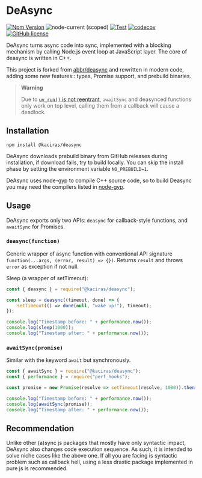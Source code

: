 # DeAsync

[![Npm Version](https://img.shields.io/npm/v/@kaciras/deasync)](https://www.npmjs.com/package/@kaciras/deasync)
![node-current (scoped)](https://img.shields.io/node/v/@kaciras/deasync)
[![Test](https://github.com/Kaciras/deasync/actions/workflows/test.yml/badge.svg)](https://github.com/Kaciras/deasync/actions/workflows/test.yml)
[![codecov](https://codecov.io/gh/Kaciras/deasync/branch/master/graph/badge.svg?token=ST7ROWQH0Z)](https://codecov.io/gh/Kaciras/deasync)
[![GitHub license](https://img.shields.io/github/license/Kaciras/deasync)](https://github.com/Kaciras/deasync/blob/master/LICENSE)

DeAsync turns async code into sync, implemented with a blocking mechanism by calling Node.js event loop at JavaScript layer. The core of deasync is written in C++.

This project is forked from [abbr/deasync](https://github.com/abbr/deasync) and rewritten in modern code, adding some new features:: types, Promise support, and prebuild binaries.

> **Warning**
> 
> Due to [`uv_run()` is not reentrant](https://docs.libuv.org/en/v1.x/loop.html#c.uv_run), `awaitSync` and deasynced functions only work on top level, calling them from a callback will cause a deadlock.

## Installation

```shell
npm install @kaciras/deasync
```

DeAsync downloads prebuild binary from GitHub releases during installation, if download fails, try to build locally. You can skip the install phase by setting the environment variable `NO_PREBUILD=1`.

DeAsync uses node-gyp to compile C++ source code, so to build Deasync you may need the compilers listed in [node-gyp](https://github.com/nodejs/node-gyp).

## Usage

DeAsync exports only two APIs: `deasync` for callback-style functions, and `awaitSync` for Promises.

### `deasync(function)`

Generic wrapper of async function with conventional API signature `function(...args, (error, result) => {})`. Returns `result` and throws `error` as exception if not null.

Sleep (a wrapper of setTimeout):

```javascript
const { deasync } = require("@kaciras/deasync");

const sleep = deasync((timeout, done) => {
	setTimeout(() => done(null, "wake up!"), timeout);
});

console.log("Timestamp before: " + performance.now());
console.log(sleep(1000));
console.log("Timestamp after: " + performance.now());
```

### `awaitSync(promise)`

Similar with the keyword `await` but synchronously.

```javascript
const { awaitSync } = require("@kaciras/deasync");
const { performance } = require("perf_hooks");

const promise = new Promise(resolve => setTimeout(resolve, 1000)).then(() => "wake up!")

console.log("Timestamp before: " + performance.now());
console.log(awaitSync(promise));
console.log("Timestamp after: " + performance.now());
```

## Recommendation

Unlike other (a)sync js packages that mostly have only syntactic impact, DeAsync also changes code execution sequence. As such, it is intended to solve niche cases like the above one. If all you are facing is syntactic problem such as callback hell, using a less drastic package implemented in pure js is recommended.
